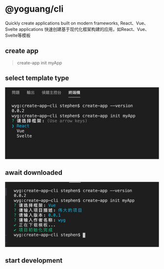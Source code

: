 # @yoguang/cli
Quickly create applications built on modern frameworks, React、Vue、Svelte applications
快速创建基于现代化框架构建的应用，如React、Vue、Svelte等模板

## create app
> create-app  init myApp

## select template type
![avatar](static/select.jpg)

## await downloaded
![avatar](static/download.jpg)

## start development
